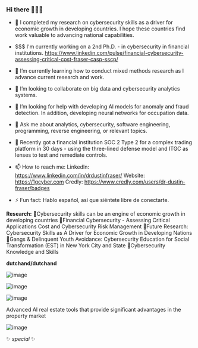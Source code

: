 ### Hi there 👋🤖💫

- 🔭 I completed my research on cybersecurity skills as a driver for economic growth in developing countries. I hope these countries find work valuable to advancing national capabilities. 

- $$$ I'm currently working on a 2nd Ph.D. - in cybersecurity in financial institutions. https://www.linkedin.com/pulse/financial-cybersecurity-assessing-critical-cost-fraser-casp-sscp/

- 🌱 I’m currently learning how to conduct mixed methods research as I advance current research and work. 

- 👯 I’m looking to collaborate on big data and cybersecurity analytics systems. 

- 🤔 I’m looking for help with developing AI models for anomaly and fraud detection. In addition, developing neural networks for occupation data.

- 💬 Ask me about analytics, cybersecurity, software engineering, programming, reverse engineering, or relevant topics. 

- 👋 Recently got a financial institution SOC 2 Type 2 for a complex trading platform in 30 days - using the three-lined defense model and ITGC as lenses to test and remediate controls.  

- 📫 How to reach me: 
                      LinkedIn: https://www.linkedin.com/in/drdustinfraser/
                      Website: https://1gcyber.com
                      Credly: https://www.credly.com/users/dr-dustin-fraser/badges
                      
- ⚡ Fun fact: Hablo español, así que siéntete libre de conectarte.

**Research:** 
🌱Cybersecurity skills can be an engine of economic growth in developing countries
🌱Financial Cybersecurity - Assessing Critical Applications Cost and Cybersecurity Risk Management
🌱Future Research: Cybersecurity Skills as A Driver for Economic Growth in Developing Nations
🌱Gangs & Delinquent Youth Avoidance: Cybersecurity Education for Social Transformation (EST) in New York City and State
🌱Cybersecurity Knowledge and Skills


**dutchand/dutchand** 

![image](https://user-images.githubusercontent.com/6117230/185746615-c6b5921c-b8a6-40ee-8b6f-fe2190919090.png)

![image](https://user-images.githubusercontent.com/6117230/185746623-707709ea-aef7-43b9-8104-9019d4d3a3a1.png)

![image](https://user-images.githubusercontent.com/6117230/185746630-d76af0d3-de4e-4b85-9fd2-7261c548fb81.png)


Advanced AI real estate tools that provide significant advantages in the property market

![image](https://github.com/dutchand/dutchand/assets/6117230/fd29570f-6387-40bd-b618-2c4c22a61352)


✨ _special_ ✨ 

